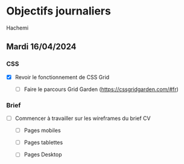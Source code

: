 # Objectifs journaliers

Hachemi

## Mardi 16/04/2024

### CSS

- [x] Revoir le fonctionnement de CSS Grid
  - [ ] Faire le parcours Grid Garden (https://cssgridgarden.com/#fr)


### Brief

- [ ] Commencer à travailler sur les wireframes du brief CV
  - [ ] Pages mobiles
  - [ ] Pages tablettes
  - [ ] Pages Desktop

